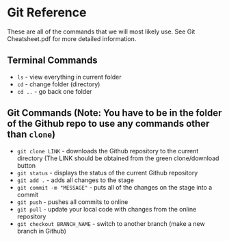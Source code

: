# Git Reference

These are all of the commands that we will most likely use. See Git Cheatsheet.pdf for more detailed information.

## Terminal Commands

- `ls` - view everything in current folder
- `cd` - change folder (directory)
- `cd ..` - go back one folder

## Git Commands (Note: You have to be in the folder of the Github repo to use any commands other than `clone`)

- `git clone LINK` - downloads the Github repository to the current directory (The LINK should be obtained from the green clone/download button
- `git status` - displays the status of the current Github repository
- `git add .` - adds all changes to the stage
- `git commit -m "MESSAGE"` - puts all of the changes on the stage into a commit
- `git push` - pushes all commits to online
- `git pull` - update your local code with changes from the online repository
- `git checkout BRANCH_NAME` - switch to another branch (make a new branch in Github)
